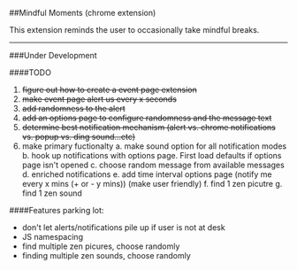 ##Mindful Moments (chrome extension)

This extension reminds the user to occasionally take mindful breaks.

---

###Under Development 

####TODO
1. ~~figure out how to create a event page extension~~
2. ~~make event page alert us every x seconds~~
3. ~~add randomness to the alert~~
4. ~~add an options page to configure randomness and the message text~~
5. ~~determine best notification mechanism (alert vs. chrome notifications vs. popup vs. ding sound...etc)~~
6. make primary fuctionalty
  a. make sound option for all notification modes
  b. hook up notifications with options page. First load defaults if options page isn't opened
  c. choose random message from available messages
  d. enriched notifications
  e. add time interval options page (notify me every x mins (+ or - y mins)) (make user friendly)
  f. find 1 zen picutre
  g. find 1 zen sound

####Features parking lot:
- don't let alerts/notifications pile up if user is not at desk
- JS namespacing
- find multiple zen picures, choose randomly
- finding multiple zen sounds, choose randomly
